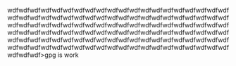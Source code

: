 wdfwdfwdfwdfwdfwdfwdfwdfwdfwdfwdfwdfwdfwdfwdfwdfwdfwdfwdfwdfwdfwdfwdfwdfwdfwdfwdfwdfwdfwdfwdfwdfwdfwdfwdfwdfwdfwdfwdfwdfwdfwdfwdfwdfwdfwdfwdfwdfwdfwdfwdfwdfwdfwdfwdfwdfwdfwdfwdfwdfwdfwdfwdfwdfwdfwdfwdfwdfwdfwdfwdfwdfwdfwdfwdfwdfwdfwdfwdfwdfwdfwdfwdfwdfwdfwdfwdfwdfwdfwdfwdfwdfwdfwdfwdfwdfwdfwdfwdfwdfwdfwdfwdfwdfwdfwdfwdfwdfwdfwdfwdfwdfwdfwdfwdfwdfwdfwdfwdfwdfwdfwdfwdf>gpg is work
